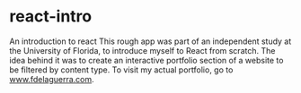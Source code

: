 # react-intro
 An introduction to react
 This rough app was part of an independent study at the University of Florida, to introduce myself to React from scratch. The idea behind it was to create an interactive portfolio section of a website to be filtered by content type. To visit my actual portfolio, go to <a href="https://www.fdelaguerra.com">www.fdelaguerra.com</a>.
